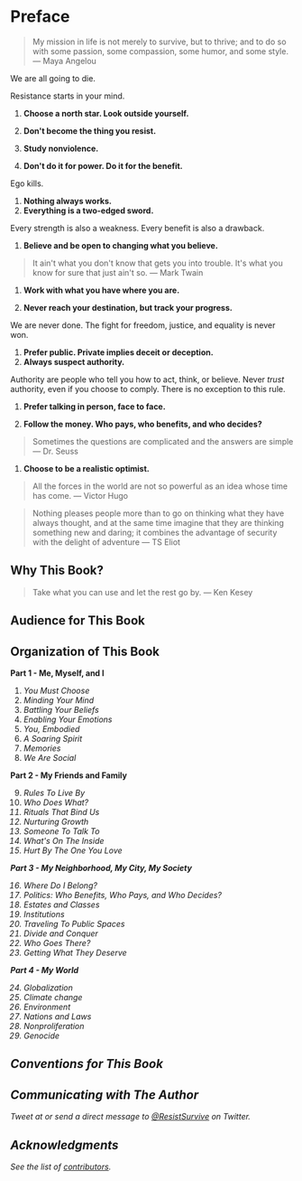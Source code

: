 # Preface

> My mission in life is not merely to survive, but to thrive; and to do so with some passion, some compassion, some humor, and some style. &mdash; Maya Angelou

We are all going to die.

Resistance starts in your mind.

1. **Choose a north star. Look outside yourself.**

1. **Don't become the thing you resist.**
1. **Study nonviolence.**
1. **Don't do it for power. Do it for the benefit.**

  Ego kills.

1. **Nothing always works.**
1. **Everything is a two-edged sword.**

  Every strength is also a weakness. Every benefit is also a drawback.

1. **Believe and be open to changing what you believe.**

  > It ain't what you don't know that gets you into trouble. It's what you know for sure that just ain't so. &mdash; Mark Twain

1. **Work with what you have where you are.**

1. **Never reach your destination, but track your progress.**

  We are never done. The fight for freedom, justice, and equality is never won.

1. **Prefer public. Private implies deceit or deception.**
1. **Always suspect authority.**

  Authority are people who tell you how to act, think, or believe. Never *trust* authority, even if you choose to comply. There is no exception to this rule.

1. **Prefer talking in person, face to face.**

1. **Follow the money. Who pays, who benefits, and who decides?**

  > Sometimes the questions are complicated and the answers are simple &mdash; Dr. Seuss

1. **Choose to be a realistic optimist.**

> All the forces in the world are not so powerful as an idea whose time has come. &mdash; Victor Hugo

> Nothing pleases people more than to go on thinking what they have always thought, and at the same time imagine that they are thinking something new and daring; it combines the advantage of security with the delight of adventure &mdash; TS Eliot

## Why This Book?

> Take what you can use and let the rest go by. &mdash; Ken Kesey

## Audience for This Book

## Organization of This Book

**Part 1 - Me, Myself, and I**

<ol start="1">
  <li><em>You Must Choose</em></li>
  <li><em>Minding Your Mind</em></li>
  <li><em>Battling Your Beliefs</em></li>
  <li><em>Enabling Your Emotions</em></li>
  <li><em>You, Embodied</em></li>
  <li><em>A Soaring Spirit</em></li>
  <li><em>Memories</em></li>
  <li><em>We Are Social</em></li>
</ol>

**Part 2 - My Friends and Family**

<ol start="9">
  <li><em>Rules To Live By</em></li>
  <li><em>Who Does What?<em></li>
  <li><em>Rituals That Bind Us</em></li>
  <li><em>Nurturing Growth</em></li>
  <li><em>Someone To Talk To</em></li>
  <li><em>What's On The Inside</em></li>
  <li><em>Hurt By The One You Love</em></li>
</ol>

**Part 3 - My Neighborhood, My City, My Society**

<ol start="16">
  <li><em>Where Do I Belong?</em></li>
  <li><em>Politics: Who Benefits, Who Pays, and Who Decides?</em></li>
  <li><em>Estates and Classes</em></li>
  <li><em>Institutions</em></li>
  <li><em>Traveling To Public Spaces</em></li>
  <li><em>Divide and Conquer</em></li>
  <li><em>Who Goes There?</em></li>
  <li><em>Getting What They Deserve</em></li>
</ol>

**Part 4 - My World**

<ol start="24">
  <li><em>Globalization</em></li>
  <li><em>Climate change</em></li>
  <li><em>Environment</em></li>
  <li><em>Nations and Laws</em></li>
  <li><em>Nonproliferation</em></li>
  <li><em>Genocide</em></li>
</ol>

## Conventions for This Book

## Communicating with The Author

Tweet at or send a direct message to [@ResistSurvive](https://twitter.com/ResistSurvive) on Twitter.

## Acknowledgments

See the list of [contributors](/manuscript/contributors.md).
